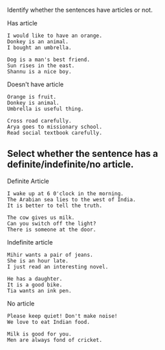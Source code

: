 Identify whether the sentences have articles or not.

Has article

```
I would like to have an orange.
Donkey is an animal.
I bought an umbrella.

Dog is a man's best friend.
Sun rises in the east.
Shannu is a nice boy.
```

Doesn't have article

```
Orange is fruit.
Donkey is animal.
Umbrella is useful thing.

Cross road carefully.
Arya goes to missionary school.
Read social textbook carefully.

```

## Select whether the sentence has a definite/indefinite/no article.

Definite Article

```
I wake up at 6 0'clock in the morning.
The Arabian sea lies to the west of India.
It is better to tell the truth.

The cow gives us milk.
Can you switch off the light?
There is someone at the door.

```

Indefinite article

```
Mihir wants a pair of jeans.
She is an hour late.
I just read an interesting novel.

He has a daughter.
It is a good bike.
Tia wants an ink pen.
```

No article

```
Please keep quiet! Don't make noise!
We love to eat Indian food.

Milk is good for you.
Men are always fond of cricket.
```
